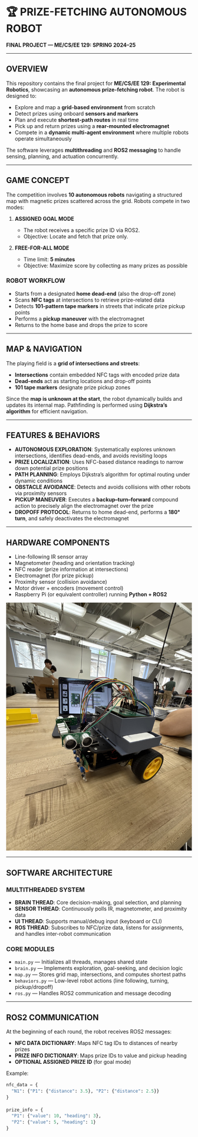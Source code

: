 # 🏆 PRIZE-FETCHING AUTONOMOUS ROBOT  
**FINAL PROJECT — ME/CS/EE 129: SPRING 2024–25**  

---

## **OVERVIEW**  
This repository contains the final project for **ME/CS/EE 129: Experimental Robotics**, showcasing an **autonomous prize-fetching robot**. The robot is designed to:  

- Explore and map a **grid-based environment** from scratch  
- Detect prizes using onboard **sensors and markers**  
- Plan and execute **shortest-path routes** in real time  
- Pick up and return prizes using a **rear-mounted electromagnet**  
- Compete in a **dynamic multi-agent environment** where multiple robots operate simultaneously  

The software leverages **multithreading** and **ROS2 messaging** to handle sensing, planning, and actuation concurrently.  

---

## **GAME CONCEPT**  
The competition involves **10 autonomous robots** navigating a structured map with magnetic prizes scattered across the grid. Robots compete in two modes:  

1. **ASSIGNED GOAL MODE**  
   - The robot receives a specific prize ID via ROS2.  
   - Objective: Locate and fetch that prize only.  

2. **FREE-FOR-ALL MODE**  
   - Time limit: **5 minutes**  
   - Objective: Maximize score by collecting as many prizes as possible  

### **ROBOT WORKFLOW**  
- Starts from a designated **home dead-end** (also the drop-off zone)  
- Scans **NFC tags** at intersections to retrieve prize-related data  
- Detects **101-pattern tape markers** in streets that indicate prize pickup points  
- Performs a **pickup maneuver** with the electromagnet  
- Returns to the home base and drops the prize to score  

---

## **MAP & NAVIGATION**  
The playing field is a **grid of intersections and streets**:  

- **Intersections** contain embedded NFC tags with encoded prize data  
- **Dead-ends** act as starting locations and drop-off points  
- **101 tape markers** designate prize pickup zones  

Since the **map is unknown at the start**, the robot dynamically builds and updates its internal map. Pathfinding is performed using **Dijkstra’s algorithm** for efficient navigation.  

---

## **FEATURES & BEHAVIORS**  
- **AUTONOMOUS EXPLORATION**: Systematically explores unknown intersections, identifies dead-ends, and avoids revisiting loops  
- **PRIZE LOCALIZATION**: Uses NFC-based distance readings to narrow down potential prize positions  
- **PATH PLANNING**: Employs Dijkstra’s algorithm for optimal routing under dynamic conditions  
- **OBSTACLE AVOIDANCE**: Detects and avoids collisions with other robots via proximity sensors  
- **PICKUP MANEUVER**: Executes a **backup–turn–forward** compound action to precisely align the electromagnet over the prize  
- **DROPOFF PROTOCOL**: Returns to home dead-end, performs a **180° turn**, and safely deactivates the electromagnet  

---

## **HARDWARE COMPONENTS**  
- Line-following IR sensor array  
- Magnetometer (heading and orientation tracking)  
- NFC reader (prize information at intersections)  
- Electromagnet (for prize pickup)  
- Proximity sensor (collision avoidance)  
- Motor driver + encoders (movement control)  
- Raspberry Pi (or equivalent controller) running **Python + ROS2**  

![Prize-Fetching Robot](images/IMG_7732.jpeg) 

---

## **SOFTWARE ARCHITECTURE**  

### **MULTITHREADED SYSTEM**  
- **BRAIN THREAD**: Core decision-making, goal selection, and planning  
- **SENSOR THREAD**: Continuously polls IR, magnetometer, and proximity data  
- **UI THREAD**: Supports manual/debug input (keyboard or CLI)  
- **ROS THREAD**: Subscribes to NFC/prize data, listens for assignments, and handles inter-robot communication  

### **CORE MODULES**  
- `main.py` — Initializes all threads, manages shared state  
- `brain.py` — Implements exploration, goal-seeking, and decision logic  
- `map.py` — Stores grid map, intersections, and computes shortest paths  
- `behaviors.py` — Low-level robot actions (line following, turning, pickup/dropoff)  
- `ros.py` — Handles ROS2 communication and message decoding  

---

## **ROS2 COMMUNICATION**  

At the beginning of each round, the robot receives ROS2 messages:  

- **NFC DATA DICTIONARY**: Maps NFC tag IDs to distances of nearby prizes  
- **PRIZE INFO DICTIONARY**: Maps prize IDs to value and pickup heading  
- **OPTIONAL ASSIGNED PRIZE ID** (for goal mode)  

Example:  

```python
nfc_data = {
  "N1": {"P1": {"distance": 3.5}, "P2": {"distance": 2.5}}
}

prize_info = {
  "P1": {"value": 10, "heading": 3},
  "P2": {"value": 5, "heading": 1}
}
